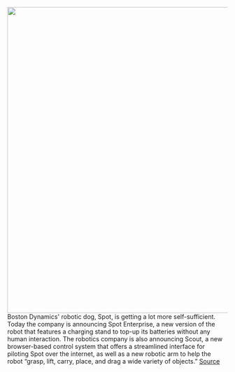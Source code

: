 <img src='https://cdn.vox-cdn.com/thumbor/DSC9P2ozd0VVsHbO0rTbtY49Qew=/0x0:2560x1707/1200x675/filters:focal(1076x650:1484x1058)/cdn.vox-cdn.com/uploads/chorus_image/image/68756033/Arm_Industrial_Drag_Hose_Credit_to_Boston_Dynamics.0.jpg' width='700px' /><br/>
Boston Dynamics' robotic dog, Spot, is getting a lot more self-sufficient. Today the company is announcing Spot Enterprise, a new version of the robot that features a charging stand to top-up its batteries without any human interaction. The robotics company is also announcing Scout, a new browser-based control system that offers a streamlined interface for piloting Spot over the internet, as well as a new robotic arm to help the robot “grasp, lift, carry, place, and drag a wide variety of objects.”
<a href='https://www.theverge.com/2021/2/2/22261932/boston-dynamics-spot-enterprise-self-charging-scout-web-based-control-software-robotic-arm'> Source <a/>